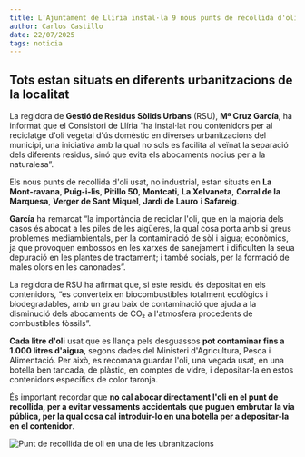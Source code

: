 ```yaml
---
title: L'Ajuntament de Llíria instal·la 9 nous punts de recollida d'oli usat
author: Carlos Castillo
date: 22/07/2025
tags: noticia
---
```


## Tots estan situats en diferents urbanitzacions de la localitat


La regidora de **Gestió de Residus Sòlids Urbans** (RSU), **Mª Cruz García**, ha informat que el Consistori de Llíria “ha instal·lat nou contenidors per al reciclatge d'oli vegetal d'ús domèstic en diverses urbanitzacions del municipi, una iniciativa amb la qual no sols es facilita al veïnat la separació dels diferents residus, sinó que evita els abocaments nocius per a la naturalesa”.

Els nous punts de recollida d'oli usat, no industrial, estan situats en **La Mont-ravana**, **Puig-i-lis**, **Pitillo 50**, **Montcati**, **La Xelvaneta**, **Corral de la Marquesa**, **Verger de Sant Miquel**, **Jardí de Lauro** i **Safareig**.

**García** ha remarcat “la importància de reciclar l'oli, que en la majoria dels casos és abocat a les piles de les aigüeres, la qual cosa porta amb si greus problemes mediambientals, per la contaminació de sòl i aigua; econòmics, ja que provoquen embossos en les xarxes de sanejament i dificulten la seua depuració en les plantes de tractament; i també socials, per la formació de males olors en les canonades”.

La regidora de RSU ha afirmat que, si este residu és depositat en els contenidors, “es converteix en biocombustibles totalment ecològics i biodegradables, amb un grau baix de contaminació que ajuda a la disminució dels abocaments de CO₂ a l'atmosfera procedents de combustibles fòssils”.

**Cada litre d'oli** usat que es llança pels desguassos **pot contaminar fins a 1.000 litres d'aigua**, segons dades del Ministeri d'Agricultura, Pesca i Alimentació. Per això, es recomana guardar l'oli, una vegada usat, en una botella ben tancada, de plàstic, en comptes de vidre, i depositar-la en estos contenidors específics de color taronja.

És important recordar que **no cal abocar directament l'oli en el punt de recollida, per a evitar vessaments accidentals que puguen embrutar la via pública, per la qual cosa cal introduir-lo en una botella per a depositar-la en el contenidor**.

![ Punt de recollida de oli en una de les ubranitzacions ](/assets/continguts/recursos/20250722-puntrecollidaoli.jpg "Punt de recollida de oli en una de les ubranitzacions")